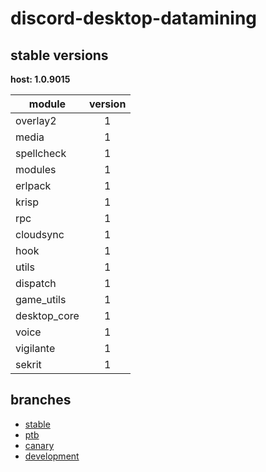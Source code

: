# discord-desktop-datamining

## stable versions

**host: 1.0.9015**

| module | version |
| ------ | :-----: |
| overlay2 | 1 |
| media | 1 |
| spellcheck | 1 |
| modules | 1 |
| erlpack | 1 |
| krisp | 1 |
| rpc | 1 |
| cloudsync | 1 |
| hook | 1 |
| utils | 1 |
| dispatch | 1 |
| game_utils | 1 |
| desktop_core | 1 |
| voice | 1 |
| vigilante | 1 |
| sekrit | 1 |

## branches

- [stable](https://github.com/OpenAsar/discord-desktop-datamining/tree/stable)
- [ptb](https://github.com/OpenAsar/discord-desktop-datamining/tree/ptb)
- [canary](https://github.com/OpenAsar/discord-desktop-datamining/tree/canary)
- [development](https://github.com/OpenAsar/discord-desktop-datamining/tree/development)